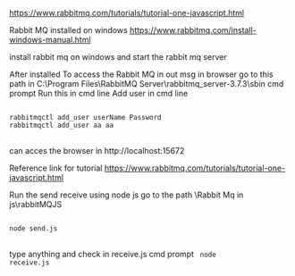 https://www.rabbitmq.com/tutorials/tutorial-one-javascript.html


Rabbit MQ installed on windows
https://www.rabbitmq.com/install-windows-manual.html

install rabbit mq on windows and  start the rabbit mq server

After installed 
To access the Rabbit MQ in out msg in browser
go to this path in 
C:\Program Files\RabbitMQ Server\rabbitmq_server-3.7.3\sbin cmd prompt
Run this in cmd line
Add user in cmd line
<pre>
<code>
rabbitmqctl add_user userName Password
rabbitmqctl add_user aa aa
</code>
</pre>
can acces the browser in http://localhost:15672


Reference link for tutorial
https://www.rabbitmq.com/tutorials/tutorial-one-javascript.html

Run the send receive using node js
go to the path \Rabbit Mq in js\rabbitMQJS
<pre>
<code>
node send.js
</code>
</pre>

type anything and check in receive.js cmd prompt
<code>
node receive.js
</code>







